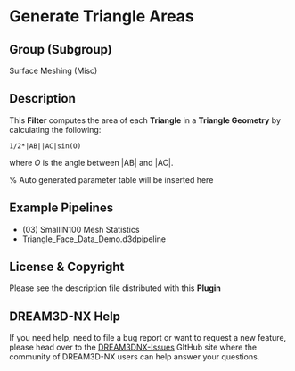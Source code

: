 # Generate Triangle Areas

## Group (Subgroup)

Surface Meshing (Misc)

## Description

This **Filter** computes the area of each **Triangle** in a **Triangle Geometry** by calculating the following:

    1/2*|AB||AC|sin(O)

where *O* is the angle between |AB| and |AC|.

% Auto generated parameter table will be inserted here

## Example Pipelines

+ (03) SmallIN100 Mesh Statistics
+ Triangle_Face_Data_Demo.d3dpipeline

## License & Copyright

Please see the description file distributed with this **Plugin**

## DREAM3D-NX Help

If you need help, need to file a bug report or want to request a new feature, please head over to the [DREAM3DNX-Issues](https://github.com/BlueQuartzSoftware/DREAM3DNX-Issues/discussions) GItHub site where the community of DREAM3D-NX users can help answer your questions.
